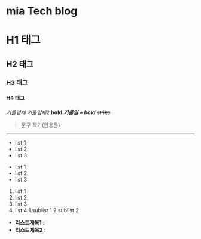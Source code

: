 # mia Tech blog
# H1 태그
## H2 태그
### H3 태그
#### H4 태그


*기울임체*
_기울임체2_
**bold**
**_기울임 + bold_**
~~strike~~

> 문구 적기(인용문)

---

- list 1
- list 2
- list 3

* list 1
* list 2
* list 3

1. list 1
2. list 2
3. list 3
4. list 4
  1.sublist 1
  2.sublist 2
  
- **리스트제목1** : 
- **리스트제목2** : 
